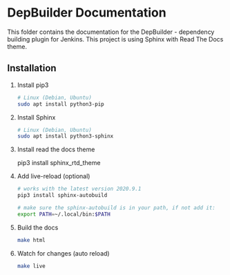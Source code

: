 # DepBuilder Documentation

This folder contains the documentation for the DepBuilder - dependency building plugin
for Jenkins. This project is using Sphinx with Read The Docs theme.


## Installation

1. Install pip3 

    ```bash
    # Linux (Debian, Ubuntu)
    sudo apt install python3-pip
    ```

2. Install Sphinx

    ```bash
    # Linux (Debian, Ubuntu)
    sudo apt install python3-sphinx
    ```

3. Install read the docs theme

    pip3 install sphinx_rtd_theme

4. Add live-reload (optional)
    
    ```bash
    # works with the latest version 2020.9.1
    pip3 install sphinx-autobuild

    # make sure the sphinx-autobuild is in your path, if not add it:
    export PATH=~/.local/bin:$PATH
    ```

5. Build the docs

    ```bash
    make html
    ```

6. Watch for changes (auto reload)
 
    ```bash
    make live
    ```
